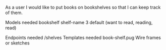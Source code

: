 As a user I would like to put books on bookshelves so that I can keep track of them.

Models needed
    bookshelf
        shelf-name
        3 default (want to read, reading, read)

Endpoints needed
    /shelves
Templates needed
    book-shelf.pug
Wire frames or sketches
